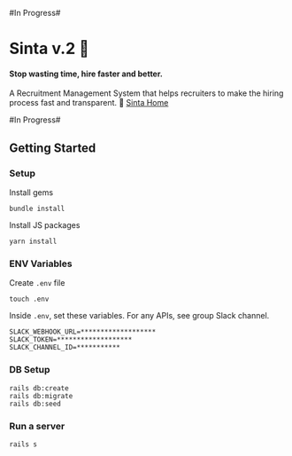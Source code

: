  #In Progress#

# Sinta v.2 🚀
#### Stop wasting time, hire faster and better.
A Recruitment Management System that helps recruiters to make the hiring process fast and transparent.
🔗  [Sinta Home](https://www.sintaapp.com/)

 #In Progress#

## Getting Started
### Setup

Install gems
```
bundle install
```
Install JS packages
```
yarn install
```

### ENV Variables
Create `.env` file
```
touch .env
```
Inside `.env`, set these variables. For any APIs, see group Slack channel.
```
SLACK_WEBHOOK_URL=*******************
SLACK_TOKEN=*******************
SLACK_CHANNEL_ID=***********
```

### DB Setup
```
rails db:create
rails db:migrate
rails db:seed
```

### Run a server
```
rails s
```



